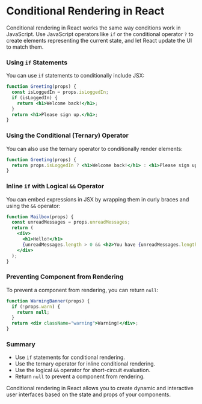 # Conditional Rendering in React

Conditional rendering in React works the same way conditions work in JavaScript. Use JavaScript operators like `if` or the conditional operator `?` to create elements representing the current state, and let React update the UI to match them.

### Using `if` Statements

You can use `if` statements to conditionally include JSX:

```jsx
function Greeting(props) {
  const isLoggedIn = props.isLoggedIn;
  if (isLoggedIn) {
    return <h1>Welcome back!</h1>;
  }
  return <h1>Please sign up.</h1>;
}
```

### Using the Conditional (Ternary) Operator

You can also use the ternary operator to conditionally render elements:

```jsx
function Greeting(props) {
  return props.isLoggedIn ? <h1>Welcome back!</h1> : <h1>Please sign up.</h1>;
}
```

### Inline `if` with Logical `&&` Operator

You can embed expressions in JSX by wrapping them in curly braces and using the `&&` operator:

```jsx
function Mailbox(props) {
  const unreadMessages = props.unreadMessages;
  return (
    <div>
      <h1>Hello!</h1>
      {unreadMessages.length > 0 && <h2>You have {unreadMessages.length} unread messages.</h2>}
    </div>
  );
}
```

### Preventing Component from Rendering

To prevent a component from rendering, you can return `null`:

```jsx
function WarningBanner(props) {
  if (!props.warn) {
    return null;
  }
  return <div className="warning">Warning!</div>;
}
```

### Summary

- Use `if` statements for conditional rendering.
- Use the ternary operator for inline conditional rendering.
- Use the logical `&&` operator for short-circuit evaluation.
- Return `null` to prevent a component from rendering.

Conditional rendering in React allows you to create dynamic and interactive user interfaces based on the state and props of your components.
